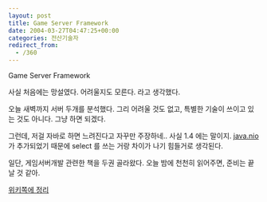 ```yaml
---
layout: post
title: Game Server Framework
date: 2004-03-27T04:47:25+00:00
categories: 전산기술자
redirect_from:
  - /360
---
```


Game Server Framework

사실 처음에는 망설였다. 어려울지도 모른다. 라고 생각했다.

오늘 새벽까지 서버 두개를 분석했다. 그리 어려울 것도 없고, 특별한 기술이 쓰이고 있는 것도 아니다. 그냥 하면 되겠다.

그런데, 저걸 자바로 하면 느려진다고 자꾸만 주장하네.. 사실 1.4 에는 말이지. <a href=http://my.dreamwiz.com/conbox/deepjava/nio/nio_home.htm>java.nio</a> 가 추가되었기 때문에 select 를 쓰는 거랑 차이가 나기 힘들거로 생각된다.

일단, 게임서버개발 관련한 책을 두권 골라왔다. 오늘 밤에 천천히 읽어주면, 준비는 끝날 것 같아.

<a href=/wiki/GSF>위키쪽에 정리</a>
<div id=comments>
</div>
